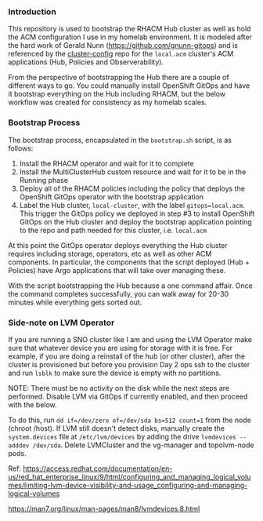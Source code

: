 ### Introduction

This repository is used to bootstrap the RHACM Hub cluster as well as hold the ACM configuration
I use in my homelab environment. It is modeled after the hard work of Gerald Nunn (https://github.com/gnunn-gitops) and is referenced by the [cluster-config](https://github.com/redhatryan/cluster-config) repo for the `local.acm` cluster's ACM applications (Hub, Policies and Observerability).

From the perspective of bootstrapping the Hub there are a couple of different ways to go. You could
manually install OpenShift GitOps and have it bootstrap everything on the Hub including RHACM, but the below workflow was created for consistency as my homelab scales.

### Bootstrap Process

The bootstrap process, encapsulated in the `bootstrap.sh` script, is as follows:

1. Install the RHACM operator and wait for it to complete
2. Install the MultiClusterHub custom resource and wait for it to be in the Running phase
3. Deploy all of the RHACM policies including the policy that deploys the OpenShift
GitOps operator with the bootstrap application
4. Label the Hub cluster, `local-cluster`, with the label `gitops=local.acm`. This trigger the
GitOps policy we deployed in step #3 to install OpenShift GitOps on the Hub cluster and
deploy the bootstrap application pointing to the repo and path needed for this cluster, i.e.
`local.acm`

At this point the GitOps operator deploys everything the Hub cluster requires including storage, operators, etc
as well as other ACM components. In particular, the components that the script deployed (Hub + Policies) have
Argo applications that will take over managing these.

With the script bootstrapping the Hub because a one command affair. Once the command completes successfully, you can walk away for 20-30 minutes while everything gets sorted out.

### Side-note on LVM Operator

If you are running a SNO cluster like I am and using the LVM Operator make sure that whatever device you are using for storage with it is free. For example, if you are doing a reinstall of the hub (or other cluster), after the cluster is provisioned but before you provision Day 2 ops ssh to the cluster and run `lsblk` to make sure the device is empty with no partitions.

NOTE: There must be no activity on the disk while the next steps are performed. Disable LVM via GitOps if currently enabled, and then proceed with the below.

To do this, run `dd if=/dev/zero of=/dev/sda bs=512 count=1` from the node (chroot /host). If LVM still doesn't detect disks, manually create the `system.devices` file at `/etc/lvm/devices` by adding the drive `lvmdevices --adddev /dev/sda`. Delete LVMCluster and the vg-manager and topolvm-node pods.

Ref: https://access.redhat.com/documentation/en-us/red_hat_enterprise_linux/9/html/configuring_and_managing_logical_volumes/limiting-lvm-device-visibility-and-usage_configuring-and-managing-logical-volumes

https://man7.org/linux/man-pages/man8/lvmdevices.8.html